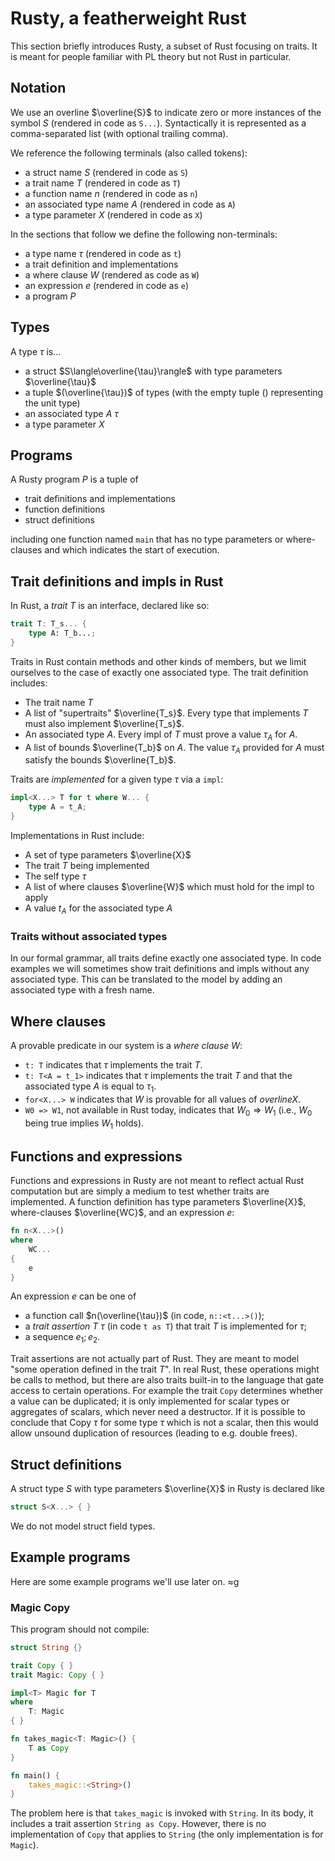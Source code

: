 # Rusty, a featherweight Rust

This section briefly introduces Rusty, a subset of Rust focusing on traits. It is meant for people familiar with PL theory but not Rust in particular.

## Notation

We use an overline $\overline{S}$ to indicate zero or more instances of the symbol $S$ (rendered in code as `S...`).
Syntactically it is represented as a comma-separated list (with optional trailing comma).

We reference the following terminals (also called tokens):

* a struct name $S$ (rendered in code as `S`)
* a trait name $T$ (rendered in code as `T`)
* a function name $n$ (rendered in code as `n`)
* an associated type name $A$ (rendered in code as `A`)
* a type parameter $X$ (rendered in code as `X`)

In the sections that follow we define the following non-terminals:

* a type name $\tau$ (rendered in code as `t`)
* a trait definition and implementations
* a where clause $W$ (rendered as code as `W`)
* an expression $e$ (rendered in code as `e`)
* a program $P$

## Types

A type $\tau$ is...

* a struct $S\langle\overline{\tau}\rangle$ with type parameters $\overline{\tau}$
* a tuple $(\overline{\tau})$ of types (with the empty tuple $()$ representing the unit type)
* an associated type $A\:\tau$
* a type parameter $X$

## Programs

A Rusty program $P$ is a tuple of

* trait definitions and implementations
* function definitions
* struct definitions

including one function named `main` that has no type parameters or where-clauses and which indicates the start of execution.

## Trait definitions and impls in Rust

In Rust, a *trait $T$* is an interface, declared like so:

```rust
trait T: T_s... {
    type A: T_b...;
}
```

Traits in Rust contain methods and other kinds of members,
but we limit ourselves to the case of exactly one associated type.
The trait definition includes:

* The trait name $T$
* A list of "supertraits" $\overline{T_s}$. Every type that implements $T$ must also implement $\overline{T_s}$.
* An associated type $A$. Every impl of $T$ must prove a value $\tau_A$ for $A$.
* A list of bounds $\overline{T_b}$ on $A$. The value $\tau_A$ provided for $A$ must satisfy the bounds $\overline{T_b}$.

Traits are *implemented* for a given type $\tau$ via a `impl`:

```rust
impl<X...> T for t where W... {
    type A = t_A;
}
```

Implementations in Rust include:

* A set of type parameters $\overline{X}$
* The trait $T$ being implemented
* The self type $\tau$
* A list of where clauses $\overline{W}$ which must hold for the impl to apply
* A value $t_A$ for the associated type $A$

### Traits without associated types

In our formal grammar, all traits define exactly one associated type. In code examples we will sometimes show trait definitions and impls without any associated type. This can be translated to the model by adding an associated type with a fresh name.

## Where clauses

A provable predicate in our system is a *where clause* $W$:

* `t: T` indicates that $\tau$ implements the trait $T$.
* `t: T<A = t_1>` indicates that $\tau$ implements the trait $T$ and that the associated type $A$ is equal to $\tau_1$.
* `for<X...> W` indicates that $W$ is provable for all values of $overline{X}$.
* `W0 => W1`, not available in Rust today, indicates that $W_0 \Rightarrow W_1$ (i.e., $W_0$ being true implies $W_1$ holds).

## Functions and expressions

Functions and expressions in Rusty are not meant to reflect actual Rust computation but are simply a medium to test whether traits are implemented. A function definition has type parameters $\overline{X}$, where-clauses $\overline{WC}$, and an expression $e$:

```rust
fn n<X...>()
where
    WC...
{
    e
}
```

An expression $e$ can be one of

* a function call $n(\overline{\tau})$ (in code, `n::<t...>()`);
* a *trait assertion* $T\:\tau$ (in code `t as T`) that trait $T$ is implemented for $\tau$;
* a sequence $e_1; e_2$.

Trait assertions are not actually part of Rust. They are meant to model "some operation defined in the trait $T$". In real Rust, these operations might be calls to method, but there are also traits built-in to the language that gate access to certain operations. For example the trait `Copy` determines whether a value can be duplicated; it is only implemented for scalar types or aggregates of scalars, which never need a destructor. If it is possible to conclude that $\text{Copy}\:\tau$ for some type $\tau$ which is not a scalar, then this would allow unsound duplication of resources (leading to e.g. double frees).

## Struct definitions

A struct type $S$ with type parameters $\overline{X}$ in Rusty is declared like

```rust
struct S<X...> { }
```

We do not model struct field types.

## Example programs

Here are some example programs we'll use later on.
≈g
### Magic Copy

This program should not compile:

```rust
struct String {}

trait Copy { }
trait Magic: Copy { }

impl<T> Magic for T
where
    T: Magic
{ }

fn takes_magic<T: Magic>() {
    T as Copy
}

fn main() {
    takes_magic::<String>()
}
```

The problem here is that `takes_magic` is invoked with `String`. In its body, it includes a trait assertion `String as Copy`. However, there is no implementation of `Copy` that applies to `String` (the only implementation is for `Magic`).
